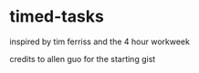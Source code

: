 # timed-tasks
inspired by tim ferriss and the 4 hour workweek

credits to allen guo for the starting gist

